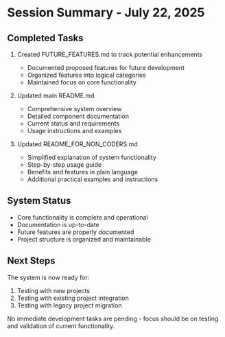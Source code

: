 # Session Summary - July 22, 2025

## Completed Tasks

1. Created FUTURE_FEATURES.md to track potential enhancements
   - Documented proposed features for future development
   - Organized features into logical categories
   - Maintained focus on core functionality

2. Updated main README.md
   - Comprehensive system overview
   - Detailed component documentation
   - Current status and requirements
   - Usage instructions and examples

3. Updated README_FOR_NON_CODERS.md
   - Simplified explanation of system functionality
   - Step-by-step usage guide
   - Benefits and features in plain language
   - Additional practical examples and instructions

## System Status

- Core functionality is complete and operational
- Documentation is up-to-date
- Future features are properly documented
- Project structure is organized and maintainable

## Next Steps

The system is now ready for:
1. Testing with new projects
2. Testing with existing project integration
3. Testing with legacy project migration

No immediate development tasks are pending - focus should be on testing and validation of current functionality.
